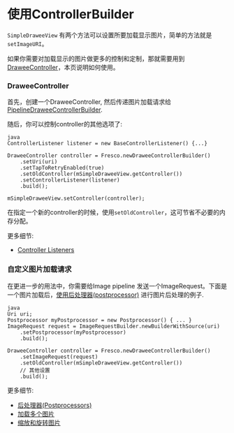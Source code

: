 # 使用ControllerBuilder


`SimpleDraweeView` 有两个方法可以设置所要加载显示图片，简单的方法就是`setImageURI`。

如果你需要对加载显示的图片做更多的控制和定制，那就需要用到[DraweeController](concepts.html#DraweeController)，本页说明如何使用。

### DraweeController

首先，创建一个DraweeController, 然后传递图片加载请求给[PipelineDraweeControllerBuilder](../javadoc/reference/com/facebook/drawee/backends/pipeline/PipelineDraweeControllerBuilder.html). 

随后，你可以控制controller的其他选项了:

```
java
ControllerListener listener = new BaseControllerListener() {...}

DraweeController controller = Fresco.newDraweeControllerBuilder()
    .setUri(uri)
    .setTapToRetryEnabled(true)
    .setOldController(mSimpleDraweeView.getController())
    .setControllerListener(listener)
    .build();

mSimpleDraweeView.setController(controller);
```

在指定一个新的controller的时候，使用`setOldController`，这可节省不必要的内存分配。

更多细节:

* [Controller Listeners](listening-download-events.html)

### <a name="ImageRequest"></a>自定义图片加载请求

在更进一步的用法中，你需要给Image pipeline 发送一个ImageRequest。下面是一个图片加载后，[使用后处理器(postprocessor)](modifying-image.html) 进行图片后处理的例子.


```
java
Uri uri;
Postprocessor myPostprocessor = new Postprocessor() { ... }
ImageRequest request = ImageRequestBuilder.newBuilderWithSource(uri)
    .setPostprocessor(myPostprocessor)
    .build();
    
DraweeController controller = Fresco.newDraweeControllerBuilder()
    .setImageRequest(request)
    .setOldController(mSimpleDraweeView.getController())
    // 其他设置
    .build();
```

更多细节:

* [后处理器(Postprocessors)](modifying-image.html)
* [加载多个图片](requesting-multiple-images.html)
* [缩放和旋转图片](resizing-rotating.html)
